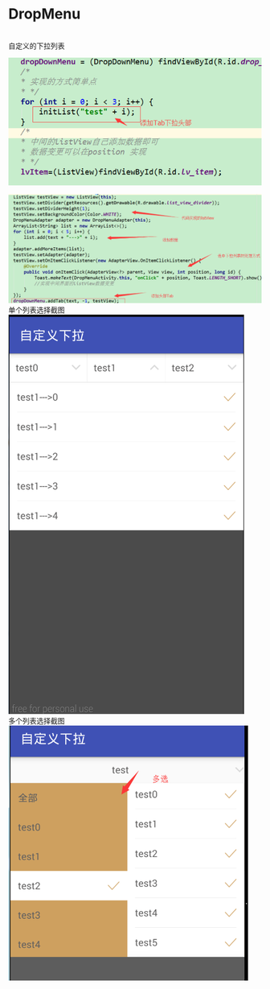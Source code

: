 # DropMenu
<br>自定义的下拉列表<br>

![image](https://raw.githubusercontent.com/MbsGood/DropMenu/master/sceenshot/02.png)

![image](https://raw.githubusercontent.com/MbsGood/DropMenu/master/sceenshot/03.png)
<br>单个列表选择截图<br>
![image](https://raw.githubusercontent.com/MbsGood/DropMenu/master/sceenshot/01.png)
<br>多个列表选择截图<br>
![image](https://raw.githubusercontent.com/MbsGood/DropMenu/master/sceenshot/04.png)
